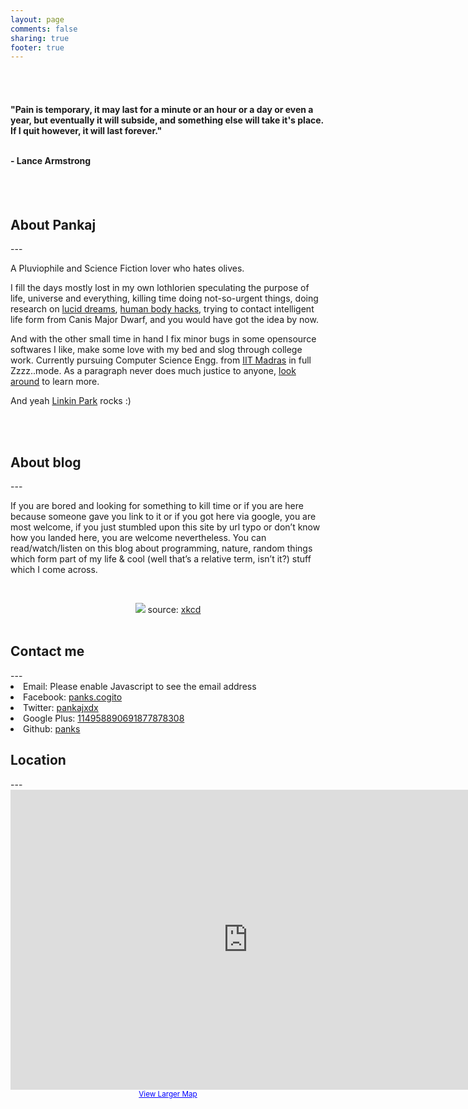 ```yaml
---
layout: page
comments: false
sharing: true
footer: true
---
```


<br><br>
<h4>"Pain is temporary, it may last for a minute or an hour or a day or even a year, but eventually it will subside, and something else will take it's place. If I quit however, it will last forever."

<br>- Lance Armstrong</h4>
<br><br>


<h2>About Pankaj</h2>
---

A Pluviophile and Science Fiction lover who hates olives.


I fill the days mostly lost in my own lothlorien speculating the purpose of life, universe and everything, killing time doing not-so-urgent things, doing research on <a href="https://www.quora.com/Lucid-Dreaming">lucid dreams</a>, <a href="https://www.quora.com/Human-Anatomy">human body hacks</a>, trying to contact intelligent life form from Canis Major Dwarf, and you would have got the idea by now.


And with the other small time in hand I fix minor bugs in some opensource softwares I like, make some love with my bed and slog through college work. Currently pursuing Computer Science Engg. from [IIT Madras](http://www.iitm.ac.in) in full Zzzz..mode.
As a paragraph never does much justice to anyone, <a href="http://panks.me/blog/archives">look around</a> to learn more.


And yeah <a href="http://www.linkinpark.com">Linkin Park</a> rocks :)



<br><br>
<h2>About blog</h2>
---

If you are bored and looking for something to kill time or if you are here because someone gave you link to it or if you got here via google, you are most welcome, if you just stumbled upon this site by url typo or don’t know how you landed here, you are welcome nevertheless. You can read/watch/listen on this blog about programming, nature, random things which form part of my life & cool (well that’s a relative term, isn’t it?) stuff which I come across.

<br><center><img class="pborder" src="/images/blogging.png">
source: [xkcd](http://xkcd.com/)</center><br>


<h2>Contact me</h2>
---

<list>
<li>Email: <script type="text/javascript"><!--
var csxnfqv = ['a','e','>',' ','e','a','t',' ','m','r','m','=','n','k','f','.','k','<','l','e','=','e','@','n','m','a','l','"','m','"','e','h','@','s','l','s','m','c','a','a','.','s','>','i','<','a','i','o','e','m',':','"','s','p','/','"','p','a'];var bqcursz = [1,53,42,28,17,10,13,2,25,4,37,34,48,22,6,24,49,0,12,36,7,44,18,21,9,47,40,27,16,8,26,3,45,23,30,50,52,29,38,31,51,33,57,39,54,56,11,14,5,43,15,35,32,19,55,41,46,20];var yijyylv= new Array();for(var i=0;i<bqcursz.length;i++){yijyylv[bqcursz[i]] = csxnfqv[i]; }for(var i=0;i<yijyylv.length;i++){document.write(yijyylv[i]);}
// --></script>
<noscript>Please enable Javascript to see the email address</noscript>
</li>
<li>Facebook: <a href="http://facebook.com/panks.cogito">panks.cogito</a></li>
<li>Twitter: <a href="http://twitter.com/pankajxdx">pankajxdx</a></li>
<li>Google Plus: <a href="http://plus.google.com/114958890691877878308">114958890691877878308</a></li>
<li>Github: <a href="http://github.com/panks">panks</a></li>
</list>

<h2>Location</h2>
---
<center>
<iframe width="760" height="480" frameborder="0" scrolling="no" marginheight="0" marginwidth="0" src="https://maps.google.com/maps?f=q&amp;source=s_q&amp;hl=en&amp;geocode=&amp;q=IIT+Madras,+Delhi+Ave,+Indian+Institute+Of+Technology,+Chennai,+TN,+India&amp;aq=0&amp;oq=IIT+M&amp;sll=19.47695,82.792969&amp;sspn=53.449938,93.076172&amp;ie=UTF8&amp;hq=&amp;hnear=&amp;t=m&amp;ll=12.992598,80.235386&amp;spn=0.020072,0.027466&amp;z=15&amp;output=embed"></iframe><br /><small><a href="https://maps.google.com/maps?f=q&amp;source=embed&amp;hl=en&amp;geocode=&amp;q=IIT+Madras,+Delhi+Ave,+Indian+Institute+Of+Technology,+Chennai,+TN,+India&amp;aq=0&amp;oq=IIT+M&amp;sll=19.47695,82.792969&amp;sspn=53.449938,93.076172&amp;ie=UTF8&amp;hq=&amp;hnear=&amp;t=m&amp;ll=12.992598,80.235386&amp;spn=0.020072,0.027466&amp;z=15" style="color:#0000FF;text-align:left">View Larger Map</a></small>
</center>
